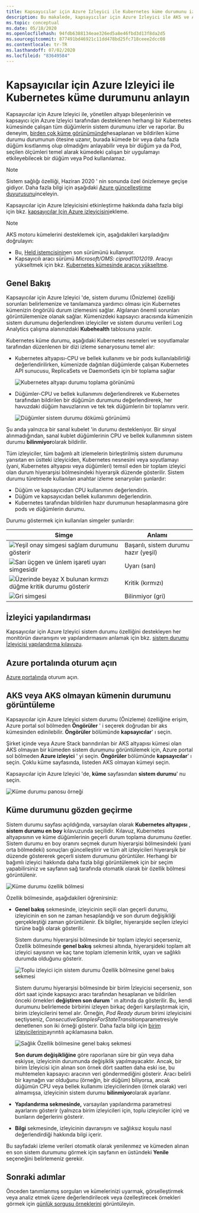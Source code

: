 ```yaml
---
title: Kapsayıcılar için Azure Izleyici ile Kubernetes küme durumunu izleme | Microsoft Docs
description: Bu makalede, kapsayıcılar için Azure Izleyici ile AKS ve AKS olmayan kümelerinizin sistem durumunu nasıl görüntüleyebileceğiniz ve çözümleyebileceğinizi anlatmaktadır.
ms.topic: conceptual
ms.date: 05/18/2020
ms.openlocfilehash: 94fdb6388134eae326ed5a8e46fbd3d13f8da2d5
ms.sourcegitcommit: 877491bd46921c11dd478bd25fc718ceee2dcc08
ms.contentlocale: tr-TR
ms.lasthandoff: 07/02/2020
ms.locfileid: "83649584"
---
```

# <a name="understand-kubernetes-cluster-health-with-azure-monitor-for-containers"></a>Kapsayıcılar için Azure Izleyici ile Kubernetes küme durumunu anlayın

Kapsayıcılar için Azure Izleyici ile, yönetilen altyapı bileşenlerinin ve kapsayıcı için Azure Izleyici tarafından desteklenen herhangi bir Kubernetes kümesinde çalışan tüm düğümlerin sistem durumunu izler ve raporlar. Bu deneyim, [birden çok küme görünümünde](container-insights-analyze.md#multi-cluster-view-from-azure-monitor)hesaplanan ve bildirilen küme durumu durumunun ötesine uzanır, burada kümede bir veya daha fazla düğüm kısıtlanmış olup olmadığını anlayabilir veya bir düğüm ya da Pod, seçilen ölçümleri temel alarak kümedeki çalışan bir uygulamayı etkileyebilecek bir düğüm veya Pod kullanılamaz.

>[!NOTE]
>Sistem sağlığı özelliği, Haziran 2020 ' nin sonunda özel önizlemeye geçişe gidiyor. Daha fazla bilgi için aşağıdaki [Azure güncelleştirme duyurusunu](https://azure.microsoft.com/updates/ci-health-limited-preview/)inceleyin.
>

Kapsayıcılar için Azure Izleyicisini etkinleştirme hakkında daha fazla bilgi için bkz. [kapsayıcılar Için Azure izleyicisini](container-insights-onboard.md)ekleme.

>[!NOTE]
>AKS motoru kümelerini desteklemek için, aşağıdakileri karşıladığını doğrulayın:
>- Bu, [Held istemcisinin](https://helm.sh/docs/using_helm/)en son sürümünü kullanıyor.
>- Kapsayıcılı aracı sürümü *Microsoft/OMS: ciprod11012019*. Aracıyı yükseltmek için bkz. [Kubernetes kümesinde aracıyı yükseltme](container-insights-manage-agent.md#how-to-upgrade-the-azure-monitor-for-containers-agent).
>

## <a name="overview"></a>Genel Bakış

Kapsayıcılar için Azure Izleyici 'de, sistem durumu (Önizleme) özelliği sorunları belirlemenize ve tanılamanıza yardımcı olması için Kubernetes kümenizin öngörülü durum izlemesini sağlar. Algılanan önemli sorunları görüntülemenize olanak sağlar. Kümenizdeki kapsayıcı aracısında kümenizin sistem durumunu değerlendiren izleyiciler ve sistem durumu verileri Log Analytics çalışma alanınızdaki **Kubehealth** tablosuna yazılır. 

Kubernetes küme durumu, aşağıdaki Kubernetes nesneleri ve soyutlamalar tarafından düzenlenen bir dizi izleme senaryosunu temel alır:

- Kubernetes altyapısı-CPU ve bellek kullanımı ve bir pods kullanılabilirliği değerlendirilirken, kümenizde dağıtılan düğümlerde çalışan Kubernetes API sunucusu, ReplicaSets ve DaemonSets için bir toplama sağlar

    ![Kubernetes altyapı durumu toplama görünümü](./media/container-insights-health/health-view-kube-infra-01.png)

- Düğümler-CPU ve bellek kullanımını değerlendirerek ve Kubernetes tarafından bildirilen bir düğümün durumunu değerlendirerek, her havuzdaki düğüm havuzlarının ve tek tek düğümlerin bir toplamını verir.

    ![Düğümler sistem durumu dökümü görünümü](./media/container-insights-health/health-view-nodes-01.png)

Şu anda yalnızca bir sanal kubelet 'in durumu destekleniyor. Bir sinyal alınmadığından, sanal kublet düğümlerinin CPU ve bellek kullanımının sistem durumu **bilinmiyor**olarak bildirilir.

Tüm izleyiciler, tüm bağımlı alt izlemelerin birleştirilmiş sistem durumunu yansıtan en üstteki izleyiciden, Kubernetes nesnesini veya soyutlamayı (yani, Kubernetes altyapısı veya düğümleri) temsil eden bir toplam izleyici olan durum hiyerarşisi bölmesindeki hiyerarşik düzende gösterilir. Sistem durumu türetmede kullanılan anahtar izleme senaryoları şunlardır:

* Düğüm ve kapsayıcıdan CPU kullanımını değerlendirin.
* Düğüm ve kapsayıcıdan bellek kullanımını değerlendirin.
* Kubernetes tarafından bildirilen hazır durumunun hesaplanmasına göre pods ve düğümlerin durumu.

Durumu göstermek için kullanılan simgeler şunlardır:

|Simge|Anlamı|  
|--------|-----------|  
|![Yeşil onay simgesi sağlam durumunu gösterir](./media/container-insights-health/healthyicon.png)|Başarılı, sistem durumu hazır (yeşil)|  
|![Sarı üçgen ve ünlem işareti uyarı simgesidir](./media/container-insights-health/warningicon.png)|Uyarı (sarı)|  
|![Üzerinde beyaz X bulunan kırmızı düğme kritik durumu gösterir](./media/container-insights-health/criticalicon.png)|Kritik (kırmızı)|  
|![Gri simgesi](./media/container-insights-health/grayicon.png)|Bilinmiyor (gri)|  

## <a name="monitor-configuration"></a>İzleyici yapılandırması

Kapsayıcılar için Azure Izleyici sistem durumu özelliğini destekleyen her monitörün davranışını ve yapılandırmasını anlamak için bkz. [sistem durumu İzleyicisi yapılandırma kılavuzu](container-insights-health-monitors-config.md).

## <a name="sign-in-to-the-azure-portal"></a>Azure portalında oturum açın

[Azure portalında](https://portal.azure.com) oturum açın. 

## <a name="view-health-of-an-aks-or-non-aks-cluster"></a>AKS veya AKS olmayan kümenin durumunu görüntüleme

Kapsayıcılar için Azure Izleyici sistem durumu (Önizleme) özelliğine erişim, Azure portal sol bölmeden **Öngörüler** ' i seçerek doğrudan bir aks kümesinden edinilebilir. **Öngörüler** bölümünde **kapsayıcılar**' ı seçin. 

Şirket içinde veya Azure Stack barındırılan bir AKS altyapısı kümesi olan AKS olmayan bir kümeden sistem durumunu görüntülemek için, Azure portal sol bölmeden **Azure izleyici** ' yi seçin. **Öngörüler** bölümünde **kapsayıcılar**' ı seçin.  Çoklu küme sayfasında, listeden AKS olmayan kümeyi seçin.

Kapsayıcılar için Azure Izleyici 'de, **küme** sayfasından **sistem durumu**' nu seçin.

![Küme durumu panosu örneği](./media/container-insights-health/container-insights-health-page.png)

## <a name="review-cluster-health"></a>Küme durumunu gözden geçirme

Sistem durumu sayfası açıldığında, varsayılan olarak **Kubernetes altyapısı** , **sistem durumu en boy** kılavuzunda seçilidir.  Kılavuz, Kubernetes altyapısının ve küme düğümlerinin geçerli durum toplama durumunu özetler. Sistem durumu en boy oranını seçmek durum hiyerarşisi bölmesindeki (yani orta bölmedeki) sonuçları güncelleştirir ve tüm alt izleyicileri hiyerarşik bir düzende göstererek geçerli sistem durumunu görüntüler. Herhangi bir bağımlı izleyici hakkında daha fazla bilgi görüntülemek için bir seçim yapabilirsiniz ve sayfanın sağ tarafında otomatik olarak bir özellik bölmesi görüntülenir. 

![Küme durumu özellik bölmesi](./media/container-insights-health/health-view-property-pane.png)

Özellik bölmesinde, aşağıdakileri öğrenirsiniz:

- **Genel bakış** sekmesinde, izleyicinin seçili olan geçerli durumu, izleyicinin en son ne zaman hesaplandığı ve son durum değişikliği gerçekleştiği zaman görüntülenir. Ek bilgiler, hiyerarşide seçilen izleyici türüne bağlı olarak gösterilir.

    Sistem durumu hiyerarşisi bölmesinde bir toplam izleyici seçerseniz, Özellik bölmesinde **genel bakış** sekmesi altında, hiyerarşideki toplam alt izleyici sayısının ve kaç tane toplam izlemenin kritik, uyarı ve sağlıklı durumda olduğunu gösterir. 

    ![Toplu izleyici için sistem durumu Özellik bölmesine genel bakış sekmesi](./media/container-insights-health/health-overview-aggregate-monitor.png)

    Sistem durumu hiyerarşisi bölmesinde bir birim İzleyicisi seçerseniz, son dört saat içinde kapsayıcı aracı tarafından hesaplanan ve bildirilen önceki örnekleri **değiştiren son durum** ' ın altında da gösterilir. Bu, kendi durumunu belirlemede birbirini izleyen birkaç değeri karşılaştırmak için, birim izleyicilerini temel alır. Örneğin, *Pod Ready durum* birimi izleyicisini seçtiyseniz, *ConsecutiveSamplesForStateTransition*parametresiyle denetlenen son iki örneği gösterir. Daha fazla bilgi için [birim izleyicilerinin](container-insights-health-monitors-config.md#unit-monitors)ayrıntılı açıklamasına bakın.
    
    ![Sağlık Özellik bölmesine genel bakış sekmesi](./media/container-insights-health/health-overview-unit-monitor.png)

    **Son durum değişikliğine** göre raporlanan süre bir gün veya daha eskiyse, izleyicinin durumunda değişiklik yapılmayacaktır. Ancak, bir birim İzleyicisi için alınan son örnek dört saatten daha eski ise, bu muhtemelen kapsayıcı aracının veri göndermediğini gösterir. Aracı belirli bir kaynağın var olduğunu (örneğin, bir düğüm) biliyorsa, ancak düğümün CPU veya bellek kullanımı izleyicilerinden (örnek olarak) veri almamışsa, izleyicinin sistem durumu **bilinmiyor**olarak ayarlanır.  

- **Yapılandırma sekmesinde,** varsayılan yapılandırma parametresi ayarlarını gösterir (yalnızca birim izleyicileri için, toplu izleyiciler için) ve bunların değerlerini gösterir.
- **Bilgi** sekmesinde, izleyicinin davranışını ve sağlıksız koşulu nasıl değerlendirdiği hakkında bilgi içerir.

Bu sayfadaki izleme verileri otomatik olarak yenilenmez ve kümeden alınan en son sistem durumunu görmek için sayfanın en üstündeki **Yenile** seçeneğini belirlemeniz gerekir.

## <a name="next-steps"></a>Sonraki adımlar

Önceden tanımlanmış sorguları ve kümelerinizi uyarmak, görselleştirmek veya analiz etmek üzere değerlendirilecek veya özelleştirecek örnekleri görmek için [günlük sorgusu örneklerini](container-insights-log-search.md#search-logs-to-analyze-data) görüntüleyin.
